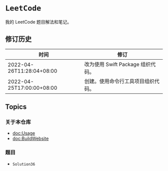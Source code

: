 # ``LeetCode``

我的 LeetCode 题目解法和笔记。

## 修订历史
| 时间 | 修订 |
| --- | --- |
| 2022-04-26T11:28:04+08:00 | 改为使用 Swift Package 组织代码。 |
| 2022-04-25T17:00:00+08:00 | 创建。使用命令行工具项目组织代码。 |

## Topics

### 关于本仓库
- <doc:Usage>
- <doc:BuildWebsite>

### 题目
- ``Solution36``
